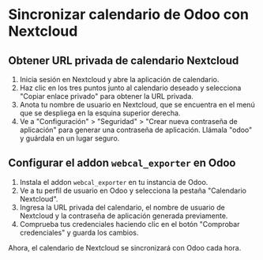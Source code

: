 # Sincronizar calendario de Odoo con Nextcloud

## Obtener URL privada de calendario Nextcloud

1. Inicia sesión en Nextcloud y abre la aplicación de calendario.
2. Haz clic en los tres puntos junto al calendario deseado y selecciona "Copiar enlace privado" para obtener la URL privada.
3. Anota tu nombre de usuario en Nextcloud, que se encuentra en el menú que se despliega en la esquina superior derecha.
4. Ve a "Configuración" > "Seguridad" > "Crear nueva contraseña de aplicación" para generar una contraseña de aplicación. Llámala "odoo" y guárdala en un lugar seguro.

## Configurar el addon `webcal_exporter` en Odoo

1. Instala el addon `webcal_exporter` en tu instancia de Odoo.
2. Ve a tu perfil de usuario en Odoo y selecciona la pestaña "Calendario Nextcloud".
3. Ingresa la URL privada del calendario, el nombre de usuario de Nextcloud y la contraseña de aplicación generada previamente.
4. Comprueba tus credenciales haciendo clic en el botón "Comprobar credenciales" y guarda los cambios.

Ahora, el calendario de Nextcloud se sincronizará con Odoo cada hora.
